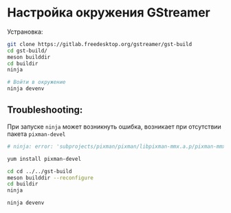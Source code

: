 # Настройка окружения GStreamer

Устрановка:
```sh
git clone https://gitlab.freedesktop.org/gstreamer/gst-build
cd gst-build/
meson builddir
cd buildir
ninja 

# Войти в окружение
ninja devenv
```

## Troubleshooting: 
При запуске `ninja` может возникнуть ошибка, возникает при отсутствии пакета `pixman-devel`  

```sh
# ninja: error: 'subprojects/pixman/pixman/libpixman-mmx.a.p/pixman-mmx.c.o', needed by 'subprojects/#pixman/pixman/libpixman-1.so.0.40.1', missing and no known rule to make

yum install pixman-devel

cd cd ../../gst-build
meson builddir --reconfigure
cd buildir
ninja 

ninja devenv
```
